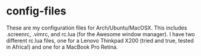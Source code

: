 config-files
============
These are my configuration files for Arch/Ubuntu/MacOSX. 
This includes .screenrc, .vimrc, and rc.lua (for the Awesome window manager).
I have two different rc.lua files, one for a Lenovo Thinkpad X200 (tried and
true, tested in Africa!) and one for a MacBook Pro Retina.
